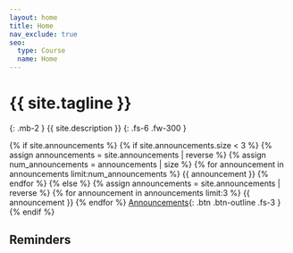 ```yaml
---
layout: home
title: Home
nav_exclude: true
seo:
  type: Course
  name: Home
---
```


# {{ site.tagline }}
{: .mb-2 }
{{ site.description }}
{: .fs-6 .fw-300 }

{% if site.announcements %}
{% if site.announcements.size < 3 %}
    {% assign announcements = site.announcements | reverse %}
    {% assign num_announcements = announcements | size %}
    {% for announcement in announcements limit:num_announcements %}
        {{ announcement }}
    {% endfor %}
{% else %}
    {% assign announcements = site.announcements | reverse %}
    {% for announcement in announcements limit:3 %}
        {{ announcement }}
    {% endfor %}
[Announcements](announcements.md){: .btn .btn-outline .fs-3 }
{% endif %}

## Reminders

